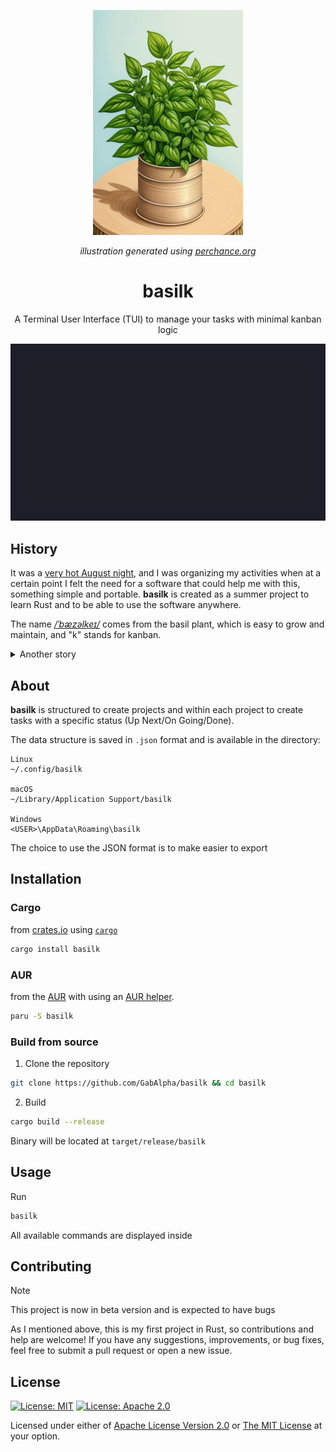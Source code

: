 <p align="center"><img src="./assets/basil-k.jpg" width=240></img></p>
<p align="center"><i>illustration generated using <a href="https://perchance.org/ai-pixel-art-generator">perchance.org</a></i></p>

<h1 align="center">basilk</h1>
<p align="center">A Terminal User Interface (TUI) to manage your tasks with minimal kanban logic</p>

<img src="./assets/basilk.gif"></img>

## History
It was a [very hot August night](https://www.meteo.it/notizie/meteo-caldo-in-aumento-la-tendenza-verso-ferragosto-c95aa7dc), and I was organizing my activities when at a certain point I felt the need for a software that could help me with this, something simple and portable. **basilk** is created as a summer project to learn Rust and to be able to use the software anywhere. 

The name [_/ˈbæzəlkeɪ/_](https://gabalpha.github.io/read-audio/?p=https://github.com/GabAlpha/basilk/raw/master/assets/basil-k.wav) comes from the basil plant, which is easy to grow and maintain, and "k" stands for kanban.

<details>
<summary>Another story</summary>

<p align="center"><img src="./assets/bas-silk.jpg" width=240></img></p>
<p align="center"><i>illustration generated using <a href="https://perchance.org/ai-pixel-art-generator">perchance.org</a></i></p>

The name [_/ˈbæzsɪlk/_](https://gabalpha.github.io/read-audio/?p=https://github.com/GabAlpha/basilk/raw/master/assets/bas-silk.wav) comes from the union of basil and silk as a symbol of elaborateness due to its production process.
</details>

## About
**basilk** is structured to create projects and within each project to create tasks with a specific status (Up Next/On Going/Done).

The data structure is saved in `.json` format and is available in the directory:
```
Linux
~/.config/basilk

macOS
~/Library/Application Support/basilk

Windows
<USER>\AppData\Roaming\basilk
```
The choice to use the JSON format is to make easier to export

## Installation
### Cargo

from [crates.io](https://crates.io/crates/basilk) using [`cargo`](https://doc.rust-lang.org/cargo/)

```sh
cargo install basilk
```

### AUR

from the [AUR](https://aur.archlinux.org/packages/basilk) with using an [AUR helper](https://wiki.archlinux.org/title/AUR_helpers).

```sh
paru -S basilk
```

### Build from source

1. Clone the repository
```sh
git clone https://github.com/GabAlpha/basilk && cd basilk
```
2. Build
```sh
cargo build --release
```
Binary will be located at `target/release/basilk`

## Usage
Run

```sh
basilk
```
All available commands are displayed inside

## Contributing
> [!NOTE]  
> This project is now in beta version and is expected to have bugs

As I mentioned above, this is my first project in Rust, so contributions and help are welcome! If you have any suggestions, improvements, or bug fixes, feel free to submit a pull request or open a new issue.

## License

[![License: MIT](https://img.shields.io/badge/License-MIT-yellow.svg?style=flat&logo=GitHub&labelColor=1D272B&color=819188&logoColor=white)](./LICENSE-MIT)
[![License: Apache 2.0](https://img.shields.io/badge/License-Apache%202.0-blue.svg?style=flat&logo=GitHub&labelColor=1D272B&color=819188&logoColor=white)](./LICENSE-APACHE)

Licensed under either of [Apache License Version 2.0](./LICENSE-APACHE) or [The MIT License](./LICENSE-MIT) at your option.
